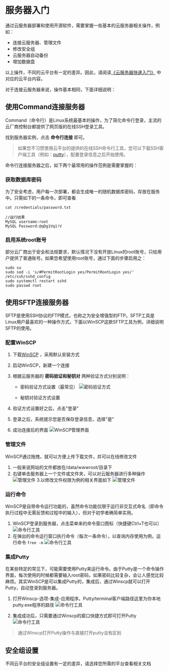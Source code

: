 # 服务器入门

通过云服务器部署和使用开源软件，需要掌握一些基本的云服务器相关操作，例如：

- 连接云服务器、管理文件
- 修改安全组
- 云服务器自动备份
- 增加数据盘

以上操作，不同的云平台有一定的差异。因此，请阅读[《云服务器快速入门》](https://support.websoft9.com/docs/cloud/zh) 中对应的云平台内容。

对于连接云服务器来说，操作基本相同，下面详细说明：

## 使用Command连接服务器

Command（命令行）是Linux系统最基本的操作，为了简化命令行登录，主流的云厂商控制台都提供了网页版的在线SSH登录工具。

找到服务器实例，点击 **命令行连接** 即可。

> 如果您不习惯使用云平台的提供的在线SSH命令行工具，您可以下载SSH客户端工具（例如：[putty](https://putty.org/)），配置登录信息之后开始使用。

命令行连接服务器之后，如下两个最常用的操作范例是需要掌握的：


### 获取数据库密码

为了安全考虑，用户每一次部署，都会生成唯一的随机数据库密码，存放在服务中。只需如下的一条命令，即可查看

``` shell
cat /credentials/password.txt

//运行结果
MySQL username:root
MySQL Password:@qDg1Vq1!V
```

### 启用系统root账号

部分云厂商出于安全和法规要求，默认情况下没有开放Linux的root账号，只给用户提供了普通账号。如果您希望使用root账号，通过下面的步骤启用之：

``` shell
sudo su
sudo sed -i 's/#PermitRootLogin yes/PermitRootLogin yes/' /etc/ssh/sshd_config
sudo systemctl restart sshd
sudo passwd root
```



## 使用SFTP连接服务器

SFTP是使用SSH协议的FTP模式，也称之为安全增强型的FTP。SFTP工具是Linux用户最喜欢的一种操作方式，下面以WinSCP这款SFTP工具为例，详细说明SFTP的使用。

### 配置WinSCP

1. 下载[WinSCP](https://winscp.net/) ，采用默认安装方式
2. 启动WinSCP，新建一个连接
3. 根据云服务器的 **密码验证和秘钥对** 两种验证方式分别说明：

   * 密码验证方式设置（最常见）
   ![密码验证方式](http://libs.websoft9.com/Websoft9/DocsPicture/zh/winscp/winscp-newsite.png)

   * 秘钥对验证方式设置
   [](https://cdn.nlark.com/yuque/0/2019/png/152462/1553166279560-c779d958-9c11-4cc2-a2a5-6f0c42ab0190.png#align=left&display=inline&height=775&name=image.png&originHeight=775&originWidth=960&size=59081&status=done&width=960)
4. 验证方式设置好之后，点击"登录"
5. 登录之后，系统提示您是否保存登录信息，选择"是"
6. 成功连接后的界面
  ![WinSCP管理界面](http://libs.websoft9.com/Websoft9/DocsPicture/zh/winscp/websoft9-winscp-success.png)

### 管理文件

WinSCP通过拖拽，就可以方便上传下载文件，并可以在线修改文件

1. 一般来说网站的文件都放在/data/wwwroot/目录下
2. 右键单击服务器上一个文件或文件夹，可以对云服务器进行多种操作
  ![管理文件](http://libs.websoft9.com/Websoft9/DocsPicture/zh/winscp/websoft9-winscp-youjian.png)
3.以修改文件权限为例的相关界面如下
  ![管理文件](http://libs.websoft9.com/Websoft9/DocsPicture/zh/winscp/websoft9-winscp-quanxian.png)

### 运行命令

WinSCP是自带命令运行功能的，虽然命令功能仅限于运行非交互式命名（即命令执行过程中无需反馈和过程中的输入），但对于初学者确简单实用。

1. WinSCP登录到服务器，点击菜单来的命令窗口图标（快捷键Ctrl+T也可以）
![命令行工具](http://libs.websoft9.com/Websoft9/DocsPicture/zh/winscp/winscp-ucmd-websoft9.png)
2. 在弹出的命令运行窗口执行命令（每次一条命令），以查询内存使用为例，运行命令 `free -m`
![命令行工具](http://libs.websoft9.com/Websoft9/DocsPicture/zh/winscp/wincp-showmemory-websoft9.png)


### 集成Putty

在某些特定的常见下，可能需要使用Putty来运行命令。由于Putty是一个命令操作界面，每次使用的时候都需要输入root密码，如果密码比较复杂，会让人感觉比较麻烦。其实WinSCP是可以集成Putty的，集成后，通过Winscp就可以打开Putty，自动登录到服务器。

1. 打开Winscp-选项-集成-应用程序。Putty/terminal客户端路径这里为你本地putty.exe程序的路径
![命令行工具](http://libs.websoft9.com/Websoft9/DocsPicture/zh/winscp/websoft9-winscp-putty.png)

2. 集成成功后，只需要通过Winscp的窗口快捷方式即可打开Putty
![命令行工具](http://libs.websoft9.com/Websoft9/DocsPicture/zh/winscp/websoft9-winscp-puttyopen.png)

> 通过Winscp打开Putty操作与直接打开putty没有区别

## 安全组设置

不同云平台的安全组设置有一定的差异，请选择您所需的平台查看相关文档

